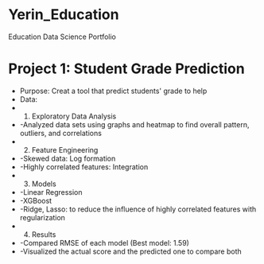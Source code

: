 # Yerin_Education
Education Data Science Portfolio

# Project 1: Student Grade Prediction
* Purpose: Creat a tool that predict students' grade to help 
* Data: 
* 1. Exploratory Data Analysis
*   -Analyzed data sets using graphs and heatmap to find overall pattern, outliers, and correlations
* 2. Feature Engineering
*   -Skewed data: Log formation
*   -Highly correlated features: Integration
* 3. Models
*   -Linear Regression
*   -XGBoost
*   -Ridge, Lasso: to reduce the influence of highly correlated features with regularization
* 4. Results
*   -Compared RMSE of each model (Best model: 1.59)
*   -Visualized the actual score and the predicted one to compare both
